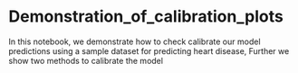 # Demonstration_of_calibration_plots

In this notebook, we demonstrate how to check calibrate our model predictions using a sample dataset for predicting heart disease, Further we show two methods to calibrate the model
